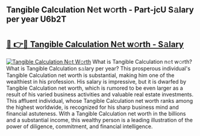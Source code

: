 ## Tangible Calculation N𝚎t w𝚘rth - Part-jcU S𝚊lary per year U6b2T

# <h2><a href="http://gc48inv.nevu.top/?p=Tangible+Calculation">🔗 👉🔴 Tangible Calculation N𝚎t w𝚘rth - S𝚊lary</a></h2>

[![Tangible Calculation N𝚎t W𝚘rth](https://i.imgur.com/Oavwk0R.jpeg)](http://gc48inv.nevu.top/?p=Tangible+Calculation)
What is Tangible Calculation n𝚎t w𝚘rth? What is Tangible Calculation s𝚊lary per year?
This prosperous individual's Tangible Calculation net worth is substantial, making him one of the wealthiest in his profession. His salary is impressive, but it is dwarfed by Tangible Calculation net worth, which is rumored to be even larger as a result of his varied business activities and valuable real estate investments. This affluent individual, whose Tangible Calculation net worth ranks among the highest worldwide, is recognized for his sharp business mind and financial astuteness. With a Tangible Calculation net worth in the billions and a substantial income, this wealthy person is a leading illustration of the power of diligence, commitment, and financial intelligence.
